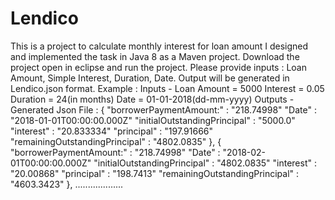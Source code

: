# Lendico
This is a project to calculate monthly interest for loan amount
I designed and implemented the task in Java 8 as a Maven project. 
Download the project open in eclipse and run the project.
Please provide inputs : Loan Amount, Simple Interest, Duration, Date.
Output will be generated in Lendico.json format.
Example : 
Inputs - 
Loan Amount = 5000
Interest = 0.05
Duration = 24(in months)
Date = 01-01-2018(dd-mm-yyyy)
Outputs -
Generated Json File :
{
"borrowerPaymentAmount:" : "218.74998"
"Date" : "2018-01-01T00:00:00.000Z"
"initialOutstandingPrincipal" : "5000.0"
"interest" : "20.833334"
"principal" : "197.91666"
"remainingOutstandingPrincipal" : "4802.0835"
},
{
"borrowerPaymentAmount:" : "218.74998"
"Date" : "2018-02-01T00:00:00.000Z"
"initialOutstandingPrincipal" : "4802.0835"
"interest" : "20.00868"
"principal" : "198.7413"
"remainingOutstandingPrincipal" : "4603.3423"
},
...................
